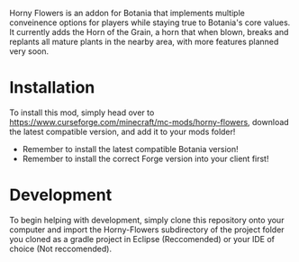 Horny Flowers is an addon for Botania that implements multiple conveinence options for players while staying true to Botania's core values. It currently adds the Horn of the Grain, a horn that when blown, breaks and replants all mature plants in the nearby area, with more features planned very soon. 

# Installation
To install this mod, simply head over to https://www.curseforge.com/minecraft/mc-mods/horny-flowers, download the latest compatible version, and add it to your mods folder!
- Remember to install the latest compatible Botania version!
- Remember to install the correct Forge version into your client first!

# Development
To begin helping with development, simply clone this repository onto your computer and import the Horny-Flowers subdirectory of the project folder you cloned as a gradle project in Eclipse (Reccomended) or your IDE of choice (Not reccomended). 
